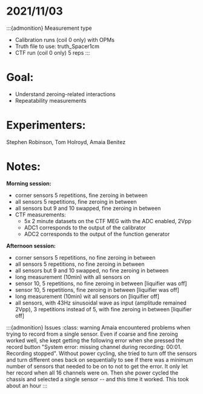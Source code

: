 # 2021/11/03

:::{admonition} Measurement type
- Calibration runs (coil 0 only) with OPMs
- Truth file to use: truth_Spacer1cm
- CTF run (coil 0 only) 5 reps
:::

# Goal:
- Understand zeroing-related interactions
- Repeatability measurements

# Experimenters:
Stephen Robinson, Tom Holroyd, Amaia Benitez

# Notes:

**Morning session:**
- corner sensors 5 repetitions,  fine zeroing in between
- all sensors 5 repetitions,  fine zeroing in between
- all sensors but 9 and 10 swapped, fine zeroing in between
- CTF measurements:
    - 5x 2 minute datasets on the CTF MEG with the ADC enabled, 2Vpp
    - ADC1 corresponds to the output of the calibrator
    - ADC2 corresponds to the output of the function generator

**Afternoon session:**
- corner sensors 5 repetitions, no fine zeroing in between
- all sensors 5 repetitions, no fine zeroing in between
- all sensors but 9 and 10 swapped, no fine zeroing in between
- long measurement (10min) with all sensors on
- sensor 10, 5 repetitions, no fine zeroing in between [liquifier was off]
- sensor 10, 5 repetitions, fine zeroing in between [liquifier was off]
- long measurement (10min) wit all sensors on [liquifier off]
- all sensors, with 43Hz sinusoidal wave as input (amplitude remained 2Vpp), 3 repetitions instead of 5, with fine zeroing in between [liquifier off]



:::{admonition} Issues
:class: warning
Amaia encountered problems when trying to record from a single sensor. Even if coarse and fine zeroing worked well, she kept getting the following error when she pressed the record button "System error: missing channel during recording: 00:01.  Recording stopped". Without power cycling, she tried to turn off the sensors and turn different ones back on sequentially to see if there was a minimum number of sensors that needed to be on to not to get the error. It only let her record when all 16 channels were on. Then she power cycled the chassis and selected a single sensor -- and this time it worked. This took about an hour 
:::